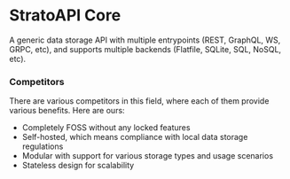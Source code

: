 # StratoAPI Core

A generic data storage API with multiple entrypoints (REST, GraphQL, WS, GRPC, etc), and supports multiple backends (Flatfile, SQLite, SQL, NoSQL, etc).

### Competitors

There are various competitors in this field, where each of them provide various benefits. Here are ours:

* Completely FOSS without any locked features
* Self-hosted, which means compliance with local data storage regulations
* Modular with support for various storage types and usage scenarios
* Stateless design for scalability